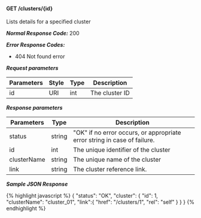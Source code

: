 <h4>GET /clusters/{id}</h4>

Lists details for a specified cluster

***Normal Response Code:*** 200

***Error Response Codes:***

  * 404 Not found error

***Request parameters***

<table class="table table-bordered table-striped">
<thead><th>Parameters</th>
<th>Style</th>
<th>Type</th>
<th>Description</th>

</thead>

<tbody>

<tr>
<td>id</td>
<td>URI</td>
<td>int</td>
<td>The cluster ID</td>
</tr>

</tbody>
</table>


***Response parameters***

<table class="table table-bordered table-striped">
<thead><th>Parameters</th>
<th>Type</th>
<th>Description</th>

</thead>

<tbody>

<tr>
<td>status</td>
<td>string </td>
<td>"OK" if no error occurs, or appropriate error string in case of failure.</td>
</tr>

<tr>
<td>id</td>
<td>int</td>
<td>The unique identifier of the cluster</td>
</tr>

<tr>
<td>clusterName</td>
<td>string</td>
<td>The unique name of the cluster</td>
</tr>

<tr>
<td>link</td>
<td>string</td>
<td>The cluster reference link.</td>
</tr>
</tbody>
</table>



***Sample JSON Response***

{% highlight javascript %}
{
    "status": "OK",
    "cluster": {
        "id": 1, 
        "clusterName": "cluster_01",
        "link":{
            "href": "/clusters/1",
            "rel": "self"
        }
    }
}
{% endhighlight  %}
